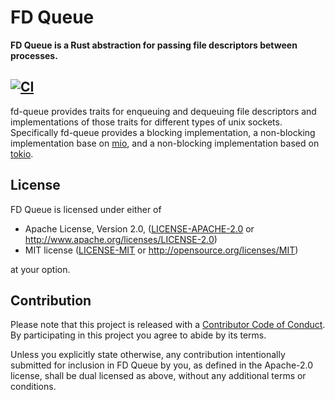 # FD Queue

**FD Queue is a Rust abstraction for passing file descriptors between processes.**

[![CI](https://github.com/sbosnick/fd-queue/workflows/CI/badge.svg)](https://github.com/sbosnick/fd-queue/actions?query=workflow%3ACI)
---


fd-queue provides traits for enqueuing and dequeuing file descriptors and
implementations of those traits for different types of unix sockets.
Specifically fd-queue provides a blocking implementation, a non-blocking
implementation base on [mio], and a non-blocking implementation based on
[tokio].

[mio]: https://crates.io/crates/mio
[tokio]: https://crates.io/crates/tokio

## License

FD Queue is licensed under either of

 * Apache License, Version 2.0, ([LICENSE-APACHE-2.0](LICENSE-APACHE-2.0) or
   http://www.apache.org/licenses/LICENSE-2.0)
 * MIT license ([LICENSE-MIT](LICENSE-MIT) or
   http://opensource.org/licenses/MIT)

at your option.

## Contribution

Please note that this project is released with a [Contributor Code of
Conduct][code-of-conduct].  By participating in this project you agree to abide
by its terms.

Unless you explicitly state otherwise, any contribution intentionally submitted
for inclusion in FD Queue by you, as defined in the Apache-2.0 license, shall be
dual licensed as above, without any additional terms or conditions.

[code-of-conduct]: CODE_OF_CONDUCT.md
